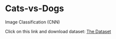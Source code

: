 # Cats-vs-Dogs
Image Classification (CNN)

Click on this link and download dataset: [The Dataset](https://drive.google.com/file/d/1XAEaVESQxmO-wqYWg_0SsEcq-8zGA6iq/view?usp=sharing)


